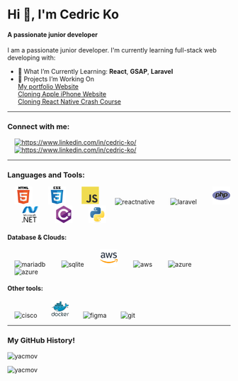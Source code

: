 # Hi 👋, I'm Cedric Ko

#### A passionate junior developer

I am a passionate junior developer. I'm currently learning full-stack web developing with:

- 🌱 What I’m Currently Learning: **React**, **GSAP**, **Laravel**
- 🔭 Projects I’m Working On
  <br>[My portfolio Website](https://yacmov.github.io)
  <br>[Cloning Apple iPhone Website ](https://github.com/yacmov/apple_website)
  <br>[Cloning React Native Crash Course ](https://github.com/yacmov/React-Native-Crash-Course)

---

### Connect with me:

<p class="ml-2">
          <a href="https://www.linkedin.com"><img style="margin-left:16px"
              src="https://raw.githubusercontent.com/rahuldkjain/github-profile-readme-generator/master/src/images/icons/Social/linked-in-alt.svg"
              alt="https://www.linkedin.com/in/cedric-ko/" height="40" width="30" /></a>
              &nbsp;&nbsp;&nbsp;
<a href="mailto:yamcov@gmail.com"><img style="margin-left:16px"
              src="https://cdn.pixabay.com/photo/2016/06/13/17/30/mail-1454731_1280.png"
              alt="https://www.linkedin.com/in/cedric-ko/" height="40" width="40" /> </a>

---

### **Languages and Tools:**

<img style="margin-left: 16px"
    src="https://raw.githubusercontent.com/devicons/devicon/master/icons/html5/html5-original-wordmark.svg"
    alt="html5" width="40" height="40" />
&nbsp;&nbsp;&nbsp;
<img style="margin-left: 16px"
    src="https://raw.githubusercontent.com/devicons/devicon/master/icons/css3/css3-original-wordmark.svg"
    alt="css3" width="40" height="40" />
&nbsp;&nbsp;&nbsp;
<img style="margin-left: 16px"
    src="https://raw.githubusercontent.com/devicons/devicon/master/icons/javascript/javascript-original.svg"
    alt="javascript" width="40" height="40" />
&nbsp;&nbsp;&nbsp;
<img style="margin-left: 16px"
    src="https://reactnative.dev/img/header_logo.svg" alt="reactnative" width="40" height="40" />
&nbsp;&nbsp;&nbsp;
<img style="margin-left: 16px"
    src="https://laravel.com/img/logomark.min.svg" alt="laravel" width="38" height="38" />
&nbsp;&nbsp;&nbsp;
<img style="margin-left: 16px"
    src="https://raw.githubusercontent.com/devicons/devicon/master/icons/php/php-original.svg" alt="php"
    width="40" height="40" />
&nbsp;&nbsp;&nbsp;
<img style="margin-left: 16px" 
    src="https://raw.githubusercontent.com/devicons/devicon/master/icons/dot-net/dot-net-original-wordmark.svg"   alt="dotnet" width="40" height="40" />
&nbsp;&nbsp;&nbsp;
<img style="margin-left: 16px" 
    src="https://raw.githubusercontent.com/devicons/devicon/master/icons/csharp/csharp-original.svg"
    alt="csharp" width="40" height="40" />
&nbsp;&nbsp;&nbsp;
<img style="margin-left: 16px" 
    src="https://raw.githubusercontent.com/devicons/devicon/master/icons/python/python-original.svg"
    alt="python" width="40" height="40" />
&nbsp;&nbsp;&nbsp;

#### Database & Clouds:

<img style="margin-left: 16px"
    src="https://www.vectorlogo.zone/logos/mariadb/mariadb-icon.svg" alt="mariadb" width="40" height="40" />
&nbsp;&nbsp;&nbsp;
<img style="margin-left: 16px" 
    src="https://www.vectorlogo.zone/logos/sqlite/sqlite-icon.svg" alt="sqlite" width="40" height="40" />
&nbsp;&nbsp;&nbsp;
<img style="margin-left: 16px"
    src="https://raw.githubusercontent.com/devicons/devicon/master/icons/amazonwebservices/amazonwebservices-original-wordmark.svg"
    alt="aws" width="40" height="40" />
&nbsp;&nbsp;&nbsp;
<img style="margin-left: 16px" 
    src="https://images.credly.com/size/680x680/images/00634f82-b07f-4bbd-a6bb-53de397fc3a6/image.png"
    alt="aws" width="40" height="40" />
&nbsp;&nbsp;&nbsp;
<img style="margin-left: 16px"
    src="https://www.vectorlogo.zone/logos/microsoft_azure/microsoft_azure-icon.svg" alt="azure" width="40"
    height="40" />
&nbsp;&nbsp;&nbsp;
<img style="margin-left: 16px"
    src="https://learn.microsoft.com/media/learn/certification/badges/microsoft-certified-fundamentals-badge.svg?branch=main"
    alt="azure" width="40" height="40" />
&nbsp;&nbsp;

#### **Other tools:**

<img style="margin-left: 16px" 
    src="https://images.credly.com/size/680x680/images/054913b2-e271-49a2-a1a4-9bf1c1f9a404/CyberEssentials.png"
    alt="cisco" width="40" height="40" />
&nbsp;&nbsp;
<img style="margin-left: 16px" 
    src="https://raw.githubusercontent.com/devicons/devicon/master/icons/docker/docker-original-wordmark.svg"
    alt="docker" width="40" height="40" />
&nbsp;&nbsp;
<img style="margin-left: 16px" 
    src="https://www.vectorlogo.zone/logos/figma/figma-icon.svg" alt="figma" width="40" height="40" />
&nbsp;&nbsp;
<img style="margin-left: 16px" 
    src="https://www.vectorlogo.zone/logos/git-scm/git-scm-icon.svg" alt="git" width="40" height="40" />
&nbsp;&nbsp;

---

### **My GitHub History!**

<section class="mr-2">
          <p><img width="570" src="https://github-readme-stats.vercel.app/api?username=yacmov&show_icons=true&locale=en"
              alt="yacmov" />
          </p>
        </section>
        <section>
          <p><img width="570"
              src="https://github-readme-stats.vercel.app/api/top-langs?username=yacmov&show_icons=true&locale=en&layout=compact"
              alt="yacmov" /></p>
        </section>
